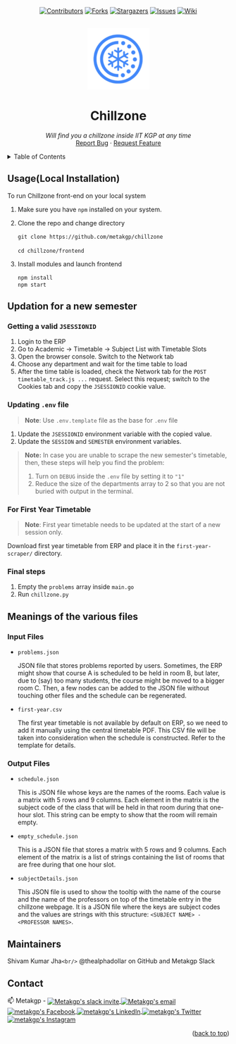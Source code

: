 <div id="top"></div>

<div align="center">

[![Contributors][contributors-shield]][contributors-url]
[![Forks][forks-shield]][forks-url]
[![Stargazers][stars-shield]][stars-url]
[![Issues][issues-shield]][issues-url]
[![Wiki][wiki-shield]][wiki-url]
<!-- [![MIT License][license-shield]][license-url] -->

</div>

<!-- PROJECT LOGO -->
<br />
<div align="center">
  <a href="https://github.com/metakgp/chillzone">
    <img width="140" alt="image" src="images/icons/icon_384x384.png">
  </a>

  <h1 align="center">Chillzone</h1>

  <p align="center">
    <i>Will find you a chillzone inside IIT KGP at any time</i>
    <br />
    <a href="https://github.com/metakgp/chillzone/issues">Report Bug</a>
    ·
    <a href="https://github.com/metakgp/chillzone/issues">Request Feature</a>
  </p>
</div>

<details>
<summary>Table of Contents</summary>

- [Usage(Local Installation)](#usagelocal-installation)
- [Updation for a new semester](#updation-for-a-new-semester)
  - [Getting a valid `JSESSIONID`](#getting-a-valid-jsessionid)
  - [Updating `.env` file](#updating-env-file)
  - [For First Year Timetable](#for-first-year-timetable)
  - [Final steps](#final-steps)
- [Meanings of the various files](#meanings-of-the-various-files)
  - [Input Files](#input-files)
  - [Output Files](#output-files)
- [Maintainers](#maintainers)
- [Contact](#contact)
</details>

## Usage(Local Installation)

To run Chillzone front-end on your local system 

1. Make sure you have `npm` installed on your system.
2. Clone the repo and change directory

   ```
   git clone https://github.com/metakgp/chillzone
   
   cd chillzone/frontend
   ```
3. Install modules and launch frontend
    ```
    npm install
    npm start
    ```

<!-- 
## How does it work?

### Request

```sh
curl 'https://erp.iitkgp.ernet.in/Acad/timetable_track.jsp?action=second&dept=AE' \
    -H 'User-Agent: Mozilla/5.0 (X11; Ubuntu; Linux x86_64; rv:58.0) Gecko/20100101 Firefox/58.0' \
    -H 'Content-Type: application/x-www-form-urlencoded' \
    -H 'Cookie: JSESSIONID=ABCD.worker3;' \
    --data 'for_session=2017-2018&for_semester=SPRING&dept=AE'
``` -->


## Updation for a new semester

### Getting a valid `JSESSIONID`

1. Login to the ERP
2. Go to Academic -> Timetable -> Subject List with Timetable Slots
3. Open the browser console. Switch to the Network tab
4. Choose any department and wait for the time table to load
5. After the time table is loaded, check the Network tab for the `POST timetable_track.js ...` request. Select this request; switch to the Cookies tab and copy the `JSESSIONID` cookie value.
  
### Updating `.env` file

> **Note**: Use `.env.template` file as the base for `.env` file

1. Update the `JSESSIONID` environment variable with the copied value.
2. Update the `SESSION` and `SEMESTER` environment variables.

> **Note:** In case you are unable to scrape the new semester's timetable, then, these steps will help you find the problem:
> 1. Turn on `DEBUG` inside the `.env` file by setting it to `"1"`
> 2. Reduce the size of the departments array to 2 so that you are not buried with output in the terminal.

### For First Year Timetable

> **Note**: First year timetable needs to be updated at the start of a new session only.

Download first year timetable from ERP and place it in the `first-year-scraper/` directory.

### Final steps

1. Empty the `problems` array inside `main.go` 
2. Run `chillzone.py`

## Meanings of the various files

### Input Files

- `problems.json`

  JSON file that stores problems reported by users. Sometimes, the ERP might
  show that course A is scheduled to be held in room B, but later, due to
  (say) too many students, the course might be moved to a bigger room C. Then,
  a few nodes can be added to the JSON file without touching other files and
  the schedule can be regenerated.
- `first-year.csv`

  The first year timetable is not available by default on ERP, so we need to
  add it manually using the central timetable PDF. This CSV file will be taken
  into consideration when the schedule is constructed. Refer to the template
  for details.

### Output Files

- `schedule.json`

  This is JSON file whose keys are the names of the rooms. Each value is a
  matrix with 5 rows and 9 columns. Each element in the matrix is the subject
  code of the class that will be held in that room during that one-hour slot.
  This string can be empty to show that the room will remain empty.
- `empty_schedule.json`

  This is a JSON file that stores a matrix with 5 rows and 9 columns. Each
  element of the matrix is a list of strings containing the list of rooms that
  are free during that one hour slot.
- `subjectDetails.json`

  This JSON file is used to show the tooltip with the name of the course and
  the name of the professors on top of the timetable entry in the chillzone
  webpage. It is a JSON file where the keys are subject codes and the values are
  strings with this structure: `<SUBJECT NAME> - <PROFESSOR NAMES>`.

## Maintainers

Shivam Kumar Jha`<br/>`
@thealphadollar on GitHub and Metakgp Slack

## Contact

<p>
📫 Metakgp -
<a href="https://bit.ly/metakgp-slack">
  <img align="center" alt="Metakgp's slack invite" width="22px" src="https://raw.githubusercontent.com/edent/SuperTinyIcons/master/images/svg/slack.svg" />
</a>
<a href="mailto:metakgp@gmail.com">
  <img align="center" alt="Metakgp's email " width="22px" src="https://raw.githubusercontent.com/edent/SuperTinyIcons/master/images/svg/gmail.svg" />
</a>
<a href="https://www.facebook.com/metakgp">
  <img align="center" alt="metakgp's Facebook" width="22px" src="https://raw.githubusercontent.com/edent/SuperTinyIcons/master/images/svg/facebook.svg" />
</a>
<a href="https://www.linkedin.com/company/metakgp-org/">
  <img align="center" alt="metakgp's LinkedIn" width="22px" src="https://raw.githubusercontent.com/edent/SuperTinyIcons/master/images/svg/linkedin.svg" />
</a>
<a href="https://twitter.com/metakgp">
  <img align="center" alt="metakgp's Twitter " width="22px" src="https://raw.githubusercontent.com/edent/SuperTinyIcons/master/images/svg/twitter.svg" />
</a>
<a href="https://www.instagram.com/metakgp_/">
  <img align="center" alt="metakgp's Instagram" width="22px" src="https://raw.githubusercontent.com/edent/SuperTinyIcons/master/images/svg/instagram.svg" />
</a>
</p>

<p align="right">(<a href="#top">back to top</a>)</p>

<!-- MARKDOWN LINKS & IMAGES -->

[contributors-shield]: https://img.shields.io/github/contributors/metakgp/chillzone.svg?style=for-the-badge
[contributors-url]: https://github.com/metakgp/chillzone/graphs/contributors
[forks-shield]: https://img.shields.io/github/forks/metakgp/chillzone.svg?style=for-the-badge
[forks-url]: https://github.com/metakgp/chillzone/network/members
[stars-shield]: https://img.shields.io/github/stars/metakgp/chillzone.svg?style=for-the-badge
[stars-url]: https://github.com/metakgp/chillzone/stargazers
[issues-shield]: https://img.shields.io/github/issues/metakgp/chillzone.svg?style=for-the-badge
[issues-url]: https://github.com/metakgp/chillzone/issues
<!-- [license-shield]: https://img.shields.io/github/license/metakgp/chillzone.svg?style=for-the-badge -->
[wiki-shield]: https://custom-icon-badges.demolab.com/badge/metakgp_wiki-grey?logo=metakgp_logo&logoColor=white&style=for-the-badge
[wiki-url]: https://wiki.metakgp.org
